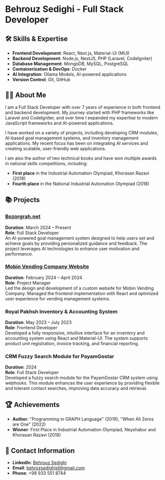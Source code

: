 # Behrouz Sedighi - Full Stack Developer

## 🛠 Skills & Expertise
- **Frontend Development**: React, Next.js, Material-UI (MUI)
- **Backend Development**: Node.js, NestJS, PHP (Laravel, CodeIgniter)
- **Database Management**: MongoDB, MySQL, PostgreSQL
- **Containerization & DevOps**: Docker
- **AI Integration**: Ollama Models, AI-powered applications
- **Version Control**: Git, GitHub

## 👨‍💻 About Me
I am a Full Stack Developer with over 7 years of experience in both frontend and backend development. My journey started with PHP frameworks like Laravel and CodeIgniter, and over time I expanded my expertise to modern JavaScript frameworks and AI-powered applications.

I have worked on a variety of projects, including developing CRM modules, AI-based goal management systems, and inventory management applications. My recent focus has been on integrating AI services and creating scalable, user-friendly web applications.

I am also the author of two technical books and have won multiple awards in national skills competitions, including:
- **First place** in the Industrial Automation Olympiad, Khorasan Razavi (2018)
- **Fourth place** in the National Industrial Automation Olympiad (2018)

## 📚 Projects
### [Bozorgrah.net](http://bozorgrah.net/)
**Duration**: March 2024 – Present  
**Role**: Full Stack Developer  
An AI-powered goal management system designed to help users set and achieve goals by providing personalized guidance and feedback. The project leverages AI technologies to enhance user motivation and performance.

### [Mobin Vending Company Website](https://mobinvending.com)
**Duration**: February 2024 – April 2024  
**Role**: Project Manager  
Led the design and development of a custom website for Mobin Vending Company. Managed the frontend implementation with React and optimized user experience for vending management systems.

### Royal Pakhsh Inventory & Accounting System
**Duration**: May 2023 – July 2023  
**Role**: Frontend Developer  
Developed a fully responsive, intuitive interface for an inventory and accounting system using React and Material-UI. The system supports product unit registration, invoice tracking, and financial reporting.

### CRM Fuzzy Search Module for PayamGostar
**Duration**: 2024  
**Role**: Full Stack Developer  
Developed a fuzzy search module for the PayamGostar CRM system using webhooks. This module enhances the user experience by providing flexible and tolerant contact searches, improving data accuracy and retrieval.

## 🏆 Achievements
- **Author**: "Programming in GRAPH Language" (2019), "When All Zeros are One" (2022)
- **Winner**: First Place in Industrial Automation Olympiad, Neyshabur and Khorasan Razavi (2018)

## 💼 Contact Information
- **LinkedIn**: [Behrouz Sedighi](https://www.linkedin.com/in/behrouz-sedighi/)
- **Email**: behrozsedighisf@gmail.com
- **Phone**: +98 933 551 8744
